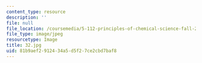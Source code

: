 ```yaml
---
content_type: resource
description: ''
file: null
file_location: /coursemedia/5-112-principles-of-chemical-science-fall-2005/81b9aef2912434a5d5f27ce2cbd7baf8_32.jpg
file_type: image/jpeg
resourcetype: Image
title: 32.jpg
uid: 81b9aef2-9124-34a5-d5f2-7ce2cbd7baf8
---
```

